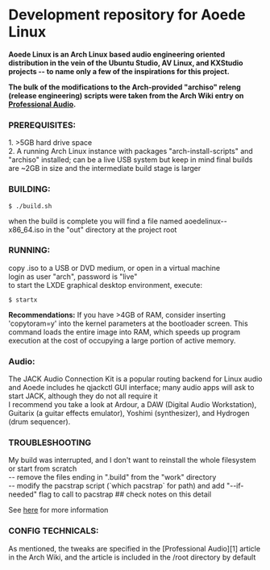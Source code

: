 <h1>Development repository for Aoede Linux</h1>

<strong>Aoede Linux is an Arch Linux based audio engineering oriented distribution in the vein of the Ubuntu Studio, AV Linux, and KXStudio projects -- to name only a few of the inspirations for this project.

The bulk of the modifications to the Arch-provided "archiso" releng (release engineering) scripts were taken from the Arch Wiki entry on [Professional Audio][1]. 
</strong> 

<h3>PREREQUISITES:</h3>
1. >5GB hard drive space<br>
2. A running Arch Linux instance with packages "arch-install-scripts" and "archiso" installed; can be a live USB system but keep in mind final builds are ~2GB in size and the intermediate build stage is larger<br>

<h3>BUILDING:</h3>

`$ ./build.sh`

when the build is complete you will find a file named aoedelinux-<date>-x86_64.iso in the "out" directory at the project root

<h3>RUNNING:</h3>
copy .iso to a USB or DVD medium, or open in a virtual machine<br>
login as user "arch", password is "live"<br>
to start the LXDE graphical desktop environment, execute:<br>

`$ startx`

<strong>Recommendations:</strong>
If you have >4GB of RAM, consider inserting 'copytoram=y' into the kernel parameters at the bootloader screen. This command loads the entire image into RAM, which speeds up program execution at the cost of occupying a large portion of active memory.

<h3>Audio:</h3>
  The JACK Audio Connection Kit is a popular routing backend for Linux audio and Aoede includes he qjackctl GUI interface; many audio apps will ask to start JACK, although they do not all require it<br>
  I recommend you take a look at Ardour, a DAW (Digital Audio Workstation), Guitarix (a guitar effects emulator), Yoshimi (synthesizer), and Hydrogen (drum sequencer). 

<h3>TROUBLESHOOTING</h3>
My build was interrupted, and I don't want to reinstall the whole filesystem or start from scratch<br>
  -- remove the files ending in ".build" from the "work" directory<br>
  -- modify the pacstrap script (`which pacstrap` for path) and add "--if-needed" flag to call to pacstrap ## check notes on this detail

See [here](https://wiki.archlinux.org/index.php/archiso) for more information

<h3>CONFIG TECHNICALS:</h3>
As mentioned, the tweaks are specified in the [Professional Audio][1] article in the Arch Wiki, and the article is included in the /root directory by default



[1]: https://wiki.archlinux.org/index.php/Professional_audio/
